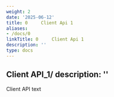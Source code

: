 ```yaml
---
weight: 2
date: '2025-06-12'
title: 0     Client Api 1
aliases:
- /docs/0
linkTitle: 0     Client Api 1
description: ''
type: docs
---
```


Client API_1/
description: ''
---

Client API text
